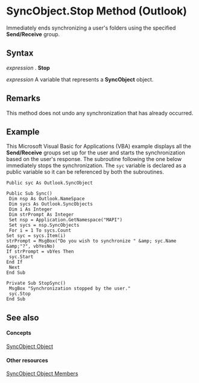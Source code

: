 
# SyncObject.Stop Method (Outlook)

Immediately ends synchronizing a user's folders using the specified  **Send/Receive** group.


## Syntax

 _expression_ . **Stop**

 _expression_ A variable that represents a **SyncObject** object.


## Remarks

This method does not undo any synchronization that has already occurred.


## Example

This Microsoft Visual Basic for Applications (VBA) example displays all the  **Send/Receive** groups set up for the user and starts the synchronization based on the user's response. The subroutine following the one below immediately stops the synchronization. The `syc` variable is declared as a public variable so it can be referenced by both the subroutines.


```
Public syc As Outlook.SyncObject 
 
Public Sub Sync() 
 Dim nsp As Outlook.NameSpace 
 Dim sycs As Outlook.SyncObjects 
 Dim i As Integer 
 Dim strPrompt As Integer 
 Set nsp = Application.GetNamespace("MAPI") 
 Set sycs = nsp.SyncObjects 
 For i = 1 To sycs.Count 
Set syc = sycs.Item(i) 
strPrompt = MsgBox("Do you wish to synchronize " &amp; syc.Name &amp;"?", vbYesNo) 
If strPrompt = vbYes Then 
 syc.Start 
End If 
 Next 
End Sub 
 
Private Sub StopSync() 
 MsgBox "Synchronization stopped by the user." 
 syc.Stop 
End Sub 

```


## See also


#### Concepts


[SyncObject Object](099865b6-767f-8022-6839-875624f284f7.md)
#### Other resources


[SyncObject Object Members](591a3400-5001-666d-9c1f-31f5490978a8.md)
